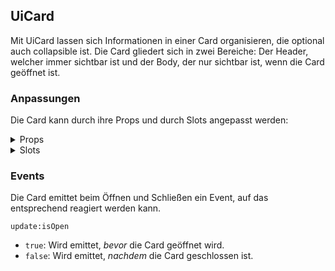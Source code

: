 ## UiCard

Mit UiCard lassen sich Informationen in einer Card organisieren, die optional auch collapsible ist. Die Card gliedert sich in zwei Bereiche: Der Header, welcher immer sichtbar ist und der Body, der nur sichtbar ist, wenn die Card geöffnet ist. 

### Anpassungen
Die Card kann durch ihre Props und durch Slots angepasst werden:
<details>
<summary>Props</summary>

**compact**
- **Typ**: `boolean`   
- **Default**: `false`   
- Zeigt die Komponente in kompakter Darstellung mit geringeren Abständen und kleineren Icons.

#### **Collapse Optionen**
**isOpen**
- **Typ**: `boolean`   
- **Default**: `undefined`  
- Gibt an, ob die Komponente geöffnet ist. Der Zustand kann damit von außen manipuliert werden, ohne auf den Header klicken zu müssen/können. Dadurch bleibt die Card bei `collapsible = false` durch Manipulation von außen klappbar. Wenn `undefined`, hängt der initiale Zustand von `collapsible` ab.

**collapsible**
- **Typ**: `boolean`   
- **Default**: `true`  
- Wenn `true`, dann ist die Komponente klappbar und die Collapse-Icons werden gerendert.

**Initialer Zustand der Card abhängig von `collapsible` und `isOpen`**
- `isOpen = true` und `collapsible = true`: Card wird geöffnet dargestellt und kann durch Klick auf den Header geschlossen werden. Es werden entsprechende collapse-Icons dargestellt.
- `isOpen = true` und `collapsible = false`: Die Card wird geöffnet dargestellt, kann aber nicht durch Klick auf den Header geschlossen werden, sondern nur noch von außen über die Prop `isOpen`. Es werden keine collapse-Icons gerendert.
- `isOpen = false` und `collapsible = true`: Card wird geschlossen dargestellt und kann durch Klick auf den Header geöffnet werden. Es werden entsprechende collapse-Icons dargestellt.
- `isOpen = false` und `collapsible = false`: Die Card wird geschlossen dargestellt, kann aber nicht durch Klick auf den Header geöffnet werden, sondern nur noch von außen über die Prop `isOpen`. Es werden keine collapse-Icons gerendert.
- `isOpen = undefined` und `collapsible = true`: Die Card wird geschlossen dargestellt. Es werden entsprechende collapse-Icons dargestellt.
- `isOpen = undefined` und `collapsible = false`: Die Card wird geöffnet dargestellt. Es werden keine collapse-Icons gerendert.
- `collapsible = undefined`: Ist `collapsible` nicht gesetzt, dann wird es per Default auf `true` gesetzt und die Card verhält sich wie oben beschrieben.

**collapseIconPosition**
- **Typ**: `'left'`, `'right'`  
- **Default**: `'right'`  
- Position des Collapse-Icons im Header. Wird nicht gerendert, wenn `collapsible = false` gesetzt ist.

**collapseIconOpened**
- **Typ**: `string`   
- **Default**: `'i-ri-arrow-up-s-line'`
- Icon für den geöffneten Zustand. Wird nicht gerendert, wenn `collapsible = false` gesetzt ist.

**collapseIconClosed**
- **Typ**: `string`   
- **Default**: `'i-ri-arrow-down-s-line'`
- Icon für den geschlossenen Zustand. Wird nicht gerendert, wenn `collapsible = false` gesetzt ist.

#### **Header Optionen**
**icon**
- **Typ**: `string`   
- **Default**: `undefined`  
- Icon, das im Header angezeigt wird. Wenn `undefined`, wird kein Icon gerendert.

**title**
- **Typ**: `string`   
- **Default**: `undefined`  
- Haupttitel des Headers. Wenn `undefined`, wird kein Titel angezeigt.

**subtitle**
- **Typ**: `string`   
- **Default**: `undefined`  
- Untertitel des Headers. Wenn `undefined`, wird kein Untertitel angezeigt.

**info**
- **Typ**: `string`   
- **Default**: `undefined`  
- Zusätzliche Informationen im Header auf der rechten Seite. Wenn `undefined`, wird kein Infotext angezeigt.

#### **Body Optionen**
**content**
- **Typ**: `string`   
- **Default**: `undefined`  
- Hauptinhalt des Bodys. Ein Body wird auch ohne Inhalt noch gerendert.

**showDivider**
- **Typ**: `boolean`   
- **Default**: `false`   
- Zeigt einen Trennstrich zwischen dem Content und dem Footer.

**footer**
- **Typ**: `string`   
- **Default**: `undefined`  
- Inhalt des Footers. Wenn `undefined`, wird kein Footer angezeigt.

#### **Button Optionen**
**buttonMode**
- **Typ**: `'text'`, `'icon'`  
- **Default**: `'text'`  
- Darstellung der Buttons entweder als Textbuttons oder als Icons.

**buttonContainer**
- **Typ**: `'content'`, `'footer'`  
- **Default**: `'content'`  
- Platzierung der Buttons.

**buttonPosition**
- **Typ**: `'left'`, `'right'`  
- **Default**: `'right'`  
- Position der Buttons innerhalb des Containers.

**buttonOrientation**
- **Typ**: `'vertical'`, `'horizontal'`  
- **Default**: `'horizontal'`  
- Ausrichtung der Buttons.

#### **Button Funktionen**
**onEdit**
- **Typ**: `() => void  `
- **Default**: `undefined`  
- Wird ausgeführt, wenn der Bearbeiten-Button geklickt wird. Sobald diese Funktion definiert ist, wird auch ein Bearbeiten-Button gerendert.

**onSave**
- **Typ**: `() => void ` 
- **Default**: `undefined`  
- Wird ausgeführt, wenn der Speichern-Button geklickt wird. Sobald diese Funktion definiert ist, wird auch ein Speichern-Button gerendert.

**onDelete**
- **Typ**: `() => void  `
- **Default**: `undefined`  
- Wird ausgeführt, wenn der Löschen-Button geklickt wird. Sobald diese Funktion definiert ist, wird auch ein Löschen-Button gerendert.

**onCancel**
- **Typ**: `() => void ` 
- **Default**: `undefined`  
- Wird ausgeführt, wenn der Abbrechen-Button geklickt wird. Sobald diese Funktion definiert ist, wird auch ein Abbrechen-Button gerendert.

#### **Button Deaktivierung**
**editButtonDisabled**
- **Typ**: `boolean`   
- **Default**: `false`   
- Deaktiviert den Bearbeiten-Button, sodass dieser erscheint aber nicht klickbar ist.

**saveButtonDisabled**
- **Typ**: `boolean`   
- **Default**: `false`   
- Deaktiviert den Speichern-Button, sodass dieser erscheint aber nicht klickbar ist.

**deleteButtonDisabled**
- **Typ**: `boolean`   
- **Default**: `false`   
- Deaktiviert den Löschen-Button, sodass dieser erscheint aber nicht klickbar ist.

**cancelButtonDisabled**
- **Typ**: `boolean`   
- **Default**: `false`   
- Deaktiviert den Abbrechen-Button, sodass dieser erscheint aber nicht klickbar ist.

#### **Button Deaktivierung Begründung**
**editButtonDisabledReason**
- **Typ**: `string`   
- **Default**: `undefined`  
- Grund für die Deaktivierung des Bearbeiten-Buttons. Dieser wird als Tooltip angezeigt.

**saveButtonDisabledReason**
- **Typ**: `string`   
- **Default**: `undefined`  
- Grund für die Deaktivierung des Speichern-Buttons. Dieser wird als Tooltip angezeigt.

**deleteButtonDisabledReason**
- **Typ**: `string`   
- **Default**: `undefined`  
- Grund für die Deaktivierung des Löschen-Buttons. Dieser wird als Tooltip angezeigt.

**cancelButtonDisabledReason**
- **Typ**: `string`   
- **Default**: `undefined`  
- Grund für die Deaktivierung des Abbrechen-Buttons. Dieser wird als Tooltip angezeigt.
  
</details>

<details>
<summary>Slots</summary>

#### **Header Section**

**collapseLeft**  
  - **Position**: Links im Header  
  - **Verwendung**: Dient zur Darstellung der Collapse-Icons auf der linken Seite des Headers. Wenn nicht gesetzt, wird die Standarddarstellung verwendet.

**icon**  
  - **Position**: Links vom Titel
  - **Verwendung**: Dient zur Darstellung eines benutzerdefinierten Icons im Header.

**title**  
  - **Position**: Im Titelbereich des Headers.
  - **Verwendung**: Dient zur Darstellung eines benutzerdefinierten Titels.

**subtitle**  
  - **Position**: Im Titelbereich des Headers unter dem `title`.
  - **Verwendung**: Dient zur Darstellung eines benutzerdefinierten Untertitels.

**info**  
  - **Position**: Rechts im Header
  - **Verwendung**: Dient zur Darstellung zusätzlicher Informationen im Header.

**collapseRight**  
  - **Position**: Rechts im Header nach `info`
  - **Verwendung**: Dient zur Darstellung der Collapse-Icons auf der rechten Seite des Headers.

#### **Body Section**

**buttonContentLeft**  
  - **Position**: Links im Content-Bereich
  - **Verwendung**: Dient zur Darstellung der 4 vordefinierten Buttons auf der linken Seite des Bodys.

**default**  
	Der default Slot der Komponente.
  - **Position**: In der Mitte des Content-Bereichs
  - **Verwendung**: Dient zur Darstellung des benutzerdefinierten Inhalts im Body.

**buttonContentRight**  
  - **Position**: Rechts im Content-Bereich
  - **Verwendung**: Dient zur Darstellung der 4 vordefinierten Buttons auf der rechten Seite des Bodys.

**footerDivider**  
  - **Position**: Zwischen Content und Footer
  - **Verwendung**: Dient zur Darstellung eines Trennstrichs, um Content und Footer im Body visuell zu trennen.

**footer**  
  - **Position**: Unten im Body
  - **Verwendung**: Dient zur Darstellung des benutzerdefinierten Footers.

**buttonFooterLeft**  
  - **Position**: Links im Footer-Bereich  
  - **Verwendung**: Dient zur Darstellung der 4 vordefinierten Buttons auf der linken Seite des Footers.

**buttonFooterRight**  
  - **Position**: Rechts im Footer-Bereich  
  - **Verwendung**: Dient zur Darstellung der 4 vordefinierten Buttons auf der rechten Seite des Footers.

</details>

### Events
Die Card emittet beim Öffnen und Schließen ein Event, auf das entsprechend reagiert werden kann.

`update:isOpen` 
  - `true`: Wird emittet, *bevor* die Card geöffnet wird.
  - `false`: Wird emittet, *nachdem* die Card geschlossen ist.
  